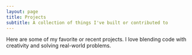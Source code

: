 ```yaml
---
layout: page
title: Projects
subtitle: A collection of things I've built or contributed to
---
```


Here are some of my favorite or recent projects. I love blending code with creativity and solving real-world problems.

<div class="row">

  <!-- <div class="col-md-6">
    <div class="card mb-4">
      <img class="card-img-top" src="/assets/img/project1.jpg" alt="AI Malware Dashboard">
      <div class="card-body">
        <h5 class="card-title">AI Malware Dashboard</h5>
        <p class="card-text">
          A fully automated Android malware analysis pipeline using CrewAI, MobSF, FastAPI, and SvelteKit — Dockerized for production.
        </p>
        <a href="/projects/malware-dashboard" class="btn btn-outline-primary btn-sm">View Project</a>
      </div>
    </div>
  </div>

  <div class="col-md-6">
    <div class="card mb-4">
      <img class="card-img-top" src="/assets/img/project2.jpg" alt="Dermatology SaaS Platform">
      <div class="card-body">
        <h5 class="card-title">Dermatology SaaS Platform</h5>
        <p class="card-text">
          A multi-tenant Laravel + Svelte platform for dermatologists, featuring secure mole classification and AI-based change detection.
        </p>
        <a href="/projects/derma-saas" class="btn btn-outline-primary btn-sm">View Project</a>
      </div>
    </div>
  </div> -->

</div>
